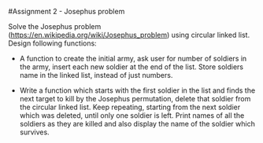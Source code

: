 #Assignment 2 - Josephus problem

Solve the Josephus problem (https://en.wikipedia.org/wiki/Josephus_problem) using circular linked list. Design following functions:

- A function to create the initial army, ask user for number of soldiers in the army, insert each new soldier at the end of the list. Store soldiers name in the linked list, instead of just numbers.

- Write a function which starts with the first soldier in the list and finds the next target to kill by the Josephus permutation, delete that soldier from the circular linked list. Keep repeating, starting from the next soldier which was deleted, until only one soldier is left. Print names of all the soldiers as they are killed and also display the name of the soldier which survives.